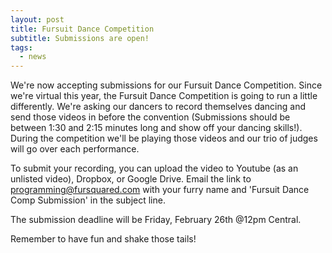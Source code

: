 ```yaml
---
layout: post
title: Fursuit Dance Competition
subtitle: Submissions are open!
tags:
  - news
---
```


We're now accepting submissions for our Fursuit Dance Competition. Since we're virtual this year, the Fursuit Dance Competition is going to run a little differently. We're asking our dancers to record themselves dancing and send those videos in before the convention (Submissions should be between 1:30 and 2:15 minutes long and show off your dancing skills\!). During the competition we'll be playing those videos and our trio of judges will go over each performance.

To submit your recording, you can upload the video to Youtube (as an unlisted video), Dropbox, or Google Drive. Email the link to programming@fursquared.com with your furry name and 'Fursuit Dance Comp Submission' in the subject line.

The submission deadline will be Friday, February 26th @12pm Central.

Remember to have fun and shake those tails\!
